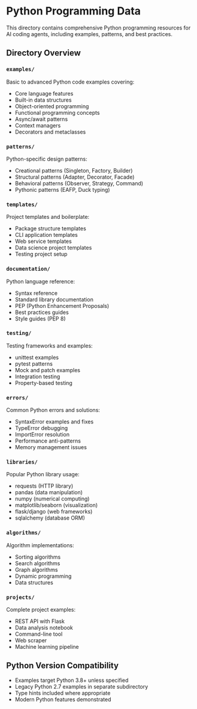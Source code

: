 # Python Programming Data

This directory contains comprehensive Python programming resources for AI coding agents, including examples, patterns, and best practices.

## Directory Overview

### `examples/`
Basic to advanced Python code examples covering:
- Core language features
- Built-in data structures
- Object-oriented programming
- Functional programming concepts
- Async/await patterns
- Context managers
- Decorators and metaclasses

### `patterns/`
Python-specific design patterns:
- Creational patterns (Singleton, Factory, Builder)
- Structural patterns (Adapter, Decorator, Facade)
- Behavioral patterns (Observer, Strategy, Command)
- Pythonic patterns (EAFP, Duck typing)

### `templates/`
Project templates and boilerplate:
- Package structure templates
- CLI application templates
- Web service templates
- Data science project templates
- Testing project setup

### `documentation/`
Python language reference:
- Syntax reference
- Standard library documentation
- PEP (Python Enhancement Proposals)
- Best practices guides
- Style guides (PEP 8)

### `testing/`
Testing frameworks and examples:
- unittest examples
- pytest patterns
- Mock and patch examples
- Integration testing
- Property-based testing

### `errors/`
Common Python errors and solutions:
- SyntaxError examples and fixes
- TypeError debugging
- ImportError resolution
- Performance anti-patterns
- Memory management issues

### `libraries/`
Popular Python library usage:
- requests (HTTP library)
- pandas (data manipulation)
- numpy (numerical computing)
- matplotlib/seaborn (visualization)
- flask/django (web frameworks)
- sqlalchemy (database ORM)

### `algorithms/`
Algorithm implementations:
- Sorting algorithms
- Search algorithms
- Graph algorithms
- Dynamic programming
- Data structures

### `projects/`
Complete project examples:
- REST API with Flask
- Data analysis notebook
- Command-line tool
- Web scraper
- Machine learning pipeline

## Python Version Compatibility

- Examples target Python 3.8+ unless specified
- Legacy Python 2.7 examples in separate subdirectory
- Type hints included where appropriate
- Modern Python features demonstrated